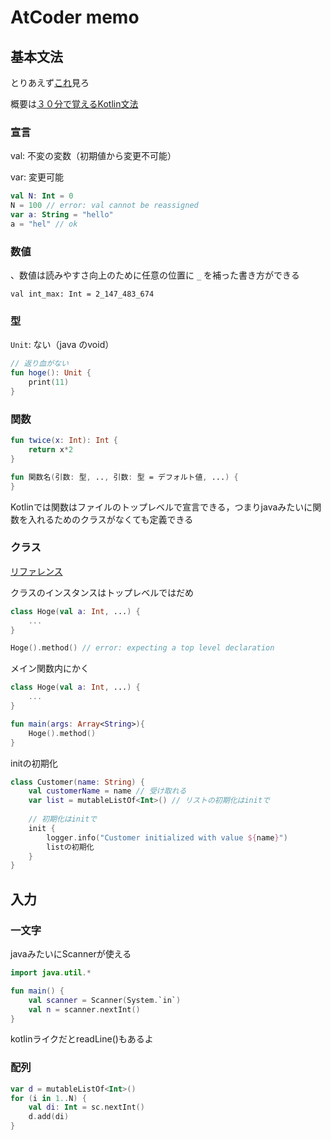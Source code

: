 # AtCoder memo

## 基本文法

とりあえず[これ](<https://access-company.github.io/kotlin_intro/basic_syntax.html>)見ろ

概要は[３０分で覚えるKotlin文法](<https://qiita.com/k5n/items/cc0377b75d8537ef8a85#for>)

### 宣言

val: 不変の変数（初期値から変更不可能）

var: 変更可能

```kotlin
val N: Int = 0
N = 100 // error: val cannot be reassigned
var a: String = "hello"
a = "hel" // ok
```



### 数値

、数値は読みやすさ向上のために任意の位置に `_` を補った書き方ができる

`val int_max: Int = 2_147_483_674`



### 型

`Unit`: ない（java のvoid）

```kotlin
// 返り血がない
fun hoge(): Unit {
    print(11)
}
```



### 関数

```kotlin
fun twice(x: Int): Int {
    return x*2
}

fun 関数名(引数: 型, .., 引数: 型 = デフォルト値, ...) {
}
```

Kotlinでは関数はファイルのトップレベルで宣言できる，つまりjavaみたいに関数を入れるためのクラスがなくても定義できる

### クラス

[リファレンス](<https://dogwood008.github.io/kotlin-web-site-ja/docs/reference/classes.html>)

クラスのインスタンスはトップレベルではだめ

```kotlin
class Hoge(val a: Int, ...) {
    ...
}

Hoge().method() // error: expecting a top level declaration
```

メイン関数内にかく

```kotlin
class Hoge(val a: Int, ...) {
    ...
}

fun main(args: Array<String>){
    Hoge().method() 
}
```

initの初期化

```kotlin
class Customer(name: String) {
    val customerName = name // 受け取れる
    var list = mutableListOf<Int>() // リストの初期化はinitで
    
    // 初期化はinitで
    init {
        logger.info("Customer initialized with value ${name}")
        listの初期化
    }
}
```





## 入力

### 一文字

javaみたいにScannerが使える

```kotlin
import java.util.*

fun main() {
    val scanner = Scanner(System.`in`)
    val n = scanner.nextInt()
}
```

kotlinライクだとreadLine()もあるよ

### 配列

```kotlin
var d = mutableListOf<Int>()
for (i in 1..N) {
    val di: Int = sc.nextInt()
    d.add(di)
}
```